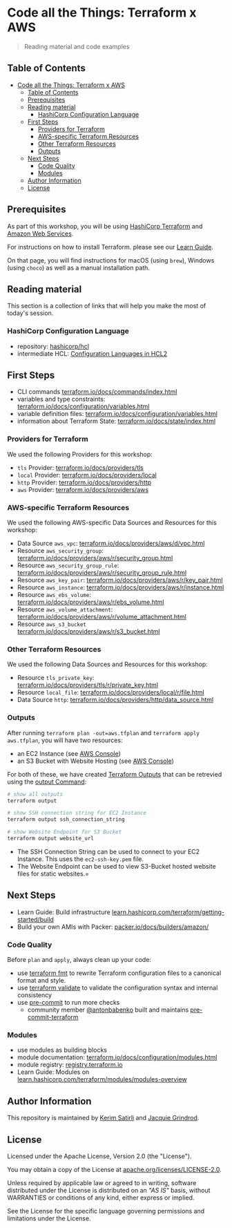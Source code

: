 # Code all the Things: Terraform x AWS

> Reading material and code examples

## Table of Contents

- [Code all the Things: Terraform x AWS](#code-all-the-things-terraform-x-aws)
  - [Table of Contents](#table-of-contents)
  - [Prerequisites](#prerequisites)
  - [Reading material](#reading-material)
    - [HashiCorp Configuration Language](#hashicorp-configuration-language)
  - [First Steps](#first-steps)
      - [Providers for Terraform](#providers-for-terraform)
      - [AWS-specific Terraform Resources](#aws-specific-terraform-resources)
      - [Other Terraform Resources](#other-terraform-resources)
      - [Outputs](#outputs)
  - [Next Steps](#next-steps)
      - [Code Quality](#code-quality)
      - [Modules](#modules)
  - [Author Information](#author-information)
  - [License](#license)

## Prerequisites

As part of this workshop, you will be using [HashiCorp Terraform](https://www.terraform.io) and [Amazon Web Services](https://aws.amazon.com).

For instructions on how to install Terraform. please see our [Learn Guide](https://learn.hashicorp.com/terraform/getting-started/install.html).

On that page, you will find instructions for macOS (using `brew`), Windows (using `choco`) as well as a manual installation path.
## Reading material

This section is a collection of links that will help you make the most of today's session.

### HashiCorp Configuration Language

* repository: [hashicorp/hcl](https://github.com/hashicorp/hcl/tree/hcl2)
* intermediate HCL: [Configuration Languages in HCL2](https://www.hashicorp.com/resources/intermediate-hcl-configuration-languages-in-hcl2/)

## First Steps

* CLI commands [terraform.io/docs/commands/index.html](https://www.terraform.io/docs/commands/index.html)
* variables and type constraints: [terraform.io/docs/configuration/variables.html](https://www.terraform.io/docs/configuration/variables.html#type-constraints)
* variable definition files: [terraform.io/docs/configuration/variables.html](https://www.terraform.io/docs/configuration/variables.html#variable-definitions-tfvars-files)
* information about Terraform State: [terraform.io/docs/state/index.html](https://www.terraform.io/docs/state/index.html)

### Providers for Terraform

We used the following Providers for this workshop:

* `tls` Provider: [terraform.io/docs/providers/tls](https://www.terraform.io/docs/providers/tls/index.html)
* `local` Provider: [terraform.io/docs/providers/local](https://www.terraform.io/docs/providers/local/index.html)
* `http` Provider: [terraform.io/docs/providers/http](https://www.terraform.io/docs/providers/http/index.html)
* `aws` Provider: [terraform.io/docs/providers/aws](https://www.terraform.io/docs/providers/aws/index.html)

### AWS-specific Terraform Resources

We used the following AWS-specific Data Sources and Resources for this workshop:

* Data Source `aws_vpc`: [terraform.io/docs/providers/aws/d/vpc.html](https://www.terraform.io/docs/providers/aws/d/vpc.html)
* Resource `aws_security_group`: [terraform.io/docs/providers/aws/r/security_group.html](https://www.terraform.io/docs/providers/aws/r/security_group.html)
* Resource `aws_security_group_rule`: [terraform.io/docs/providers/aws/r/security_group_rule.html](https://www.terraform.io/docs/providers/aws/r/security_group_rule.html)
* Resource `aws_key_pair`: [terraform.io/docs/providers/aws/r/key_pair.html](https://www.terraform.io/docs/providers/aws/r/key_pair.html)
* Resource `aws_instance`: [terraform.io/docs/providers/aws/r/instance.html](https://www.terraform.io/docs/providers/aws/r/instance.html)
* Resource `aws_ebs_volume`: [terraform.io/docs/providers/aws/r/ebs_volume.html](https://www.terraform.io/docs/providers/aws/r/ebs_volume.html)
* Resource `aws_volume_attachment`: [terraform.io/docs/providers/aws/r/volume_attachment.html](https://www.terraform.io/docs/providers/aws/r/volume_attachment.html)
* Resource `aws_s3_bucket` [terraform.io/docs/providers/aws/r/s3_bucket.html](https://www.terraform.io/docs/providers/aws/r/s3_bucket.html)

### Other Terraform Resources

We used the following Data Sources and Resources for this workshop:

* Resource `tls_private_key`: [terraform.io/docs/providers/tls/r/private_key.html](https://www.terraform.io/docs/providers/tls/r/private_key.html)
* Resource `local_file`: [terraform.io/docs/providers/local/r/file.html](https://www.terraform.io/docs/providers/local/r/file.html)
* Data Source `http`: [terraform.io/docs/providers/http/data_source.html](https://www.terraform.io/docs/providers/http/data_source.html)

### Outputs

After running `terraform plan -out=aws.tfplan` and `terraform apply aws.tfplan`, you will have two resources:

* an EC2 Instance (see [AWS Console](https://console.aws.amazon.com/ec2/v2/home?region=us-east-1))
* an S3 Bucket with Website Hosting (see [AWS Console](https://console.aws.amazon.com/s3/home?region=us-east-1))

For both of these, we have created [Terraform Outputs](https://www.terraform.io/docs/configuration/outputs.html) that can be retrevied using the [output Command](https://www.terraform.io/docs/commands/output.html):

```sh
# show all outputs
terraform output

# show SSH connection string for EC2 Instance
terraform output ssh_connection_string

# show Website Endpoint for S3 Bucket
terraform output website_url
```

* The SSH Connection String can be used to connect to your EC2 Instance. This uses the `ec2-ssh-key.pem` file.
* The Website Endpoint can be used to view S3-Bucket hosted website files for static websites.=

## Next Steps

* Learn Guide: Build infrastructure [learn.hashicorp.com/terraform/getting-started/build](https://learn.hashicorp.com/terraform/getting-started/build)
* Build your own AMIs with Packer: [packer.io/docs/builders/amazon/](https://www.packer.io/docs/builders/amazon/)

### Code Quality

Before `plan` and `apply`, always clean up your code:

* use [terraform fmt](https://www.terraform.io/docs/commands/fmt.html) to rewrite Terraform configuration files to a canonical format and style.
* use [terraform validate](https://www.terraform.io/docs/commands/validate.html) to validate the configuration syntax and internal consistency
* use [pre-commit](https://pre-commit.com) to run more checks
  * community member [@antonbabenko](https://github.com/antonbabenko/) built and maintains [pre-commit-terraform](https://github.com/antonbabenko/pre-commit-terraform)

### Modules

* use modules as building blocks
* module documentation: [terraform.io/docs/configuration/modules.html](https://www.terraform.io/docs/configuration/modules.html)
* module registry: [registry.terraform.io](https://registry.terraform.io)
* Learn Guide: Modules on [learn.hashicorp.com/terraform/modules/modules-overview](https://learn.hashicorp.com/terraform/modules/modules-overview)

## Author Information

This repository is maintained by [Kerim Satirli](https://github.com/ksatirli) and [Jacquie Grindrod](https://github.com/gogococo).

## License

Licensed under the Apache License, Version 2.0 (the "License").

You may obtain a copy of the License at [apache.org/licenses/LICENSE-2.0](http://www.apache.org/licenses/LICENSE-2.0).

Unless required by applicable law or agreed to in writing, software distributed under the License is distributed on an _"AS IS"_ basis, without WARRANTIES or conditions of any kind, either express or implied.

See the License for the specific language governing permissions and limitations under the License.
